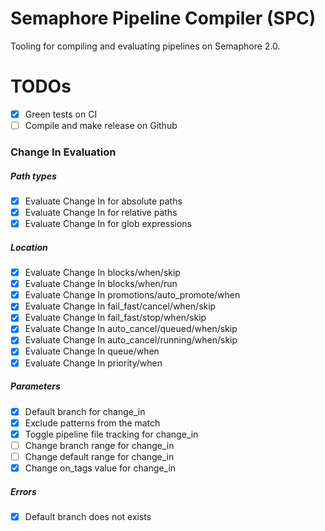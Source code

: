 # Semaphore Pipeline Compiler (SPC)

Tooling for compiling and evaluating pipelines on Semaphore 2.0.

# TODOs

- [x] Green tests on CI
- [ ] Compile and make release on Github

### Change In Evaluation

##### Path types

- [x] Evaluate Change In for absolute paths
- [x] Evaluate Change In for relative paths
- [x] Evaluate Change In for glob expressions

##### Location

- [x] Evaluate Change In blocks/when/skip
- [x] Evaluate Change In blocks/when/run
- [x] Evaluate Change In promotions/auto_promote/when
- [x] Evaluate Change In fail_fast/cancel/when/skip
- [x] Evaluate Change In fail_fast/stop/when/skip
- [x] Evaluate Change In auto_cancel/queued/when/skip
- [x] Evaluate Change In auto_cancel/running/when/skip
- [x] Evaluate Change In queue/when
- [x] Evaluate Change In priority/when

##### Parameters

- [x] Default branch for change_in
- [x] Exclude patterns from the match
- [x] Toggle pipeline file tracking for change_in
- [ ] Change branch range for change_in
- [ ] Change default range for change_in
- [x] Change on_tags value for change_in

##### Errors

- [x] Default branch does not exists
